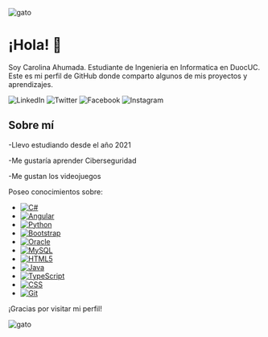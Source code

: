 ![gato](https://res.cloudinary.com/fronda/image/upload/f_auto,q_auto/prod/build/shop/images/blog/aprender/conoce-mejor-a-tu-gato/topbanner-aprender-conoce-mejor-a-tu-gato.6a463b05.jpg)

# ¡Hola! 👋

Soy Carolina Ahumada.
Estudiante de Ingenieria en Informatica en DuocUC. Este es mi perfil de GitHub donde comparto algunos de mis proyectos y aprendizajes.

![LinkedIn][linkedin-shield]
![Twitter][twitter-shield]
![Facebook][facebook-shield]
![Instagram][instagram-shield]

[linkedin-shield]: https://img.shields.io/badge/LinkedIn-0077B5?style=flat-square&logo=LinkedIn&logoColor=white
[twitter-shield]: https://img.shields.io/badge/Twitter-1DA1F2?style=flat-square&logo=Twitter&logoColor=white
[facebook-shield]: https://img.shields.io/badge/Facebook-1877F2?style=flat-square&logo=Facebook&logoColor=white
[instagram-shield]: https://img.shields.io/badge/Instagram-E4405F?style=flat-square&logo=Instagram&logoColor=white


## Sobre mí

-Llevo estudiando desde el año 2021

-Me gustaría aprender Ciberseguridad

-Me gustan los videojuegos

Poseo conocimientos sobre:
* [![C#][C#.com]][C#-url]
* [![Angular][Angular.shield]][Angular-url]
* [![Python][Python.org]][Python-url]
* [![Bootstrap][Bootstrap.shield]][Bootstrap-url]
* [![Oracle][Oracle.com]][Oracle-url]
* [![MySQL][MySQL.com]][MySQL-url]
* [![HTML5][HTML5.org]][HTML5-url]
* [![Java][Java.com]][Java-url]
* [![TypeScript][TypeScript.io]][TypeScript-url]
* [![CSS][CSS.com]][CSS-url]
* [![Git][Git-scm]][Git-url]

[C#.com]: https://img.shields.io/badge/C%23-239120?style=flat-square&logo=C%20Sharp&logoColor=white
[C#-url]: https://docs.microsoft.com/en-us/dotnet/csharp/

[Python.org]: https://img.shields.io/badge/Python-3776AB?style=flat-square&logo=Python&logoColor=white
[Python-url]: https://www.python.org/

[Oracle.com]: https://img.shields.io/badge/Oracle-F80000?style=flat-square&logo=Oracle&logoColor=white
[Oracle-url]: https://www.oracle.com/database/

[MySQL.com]: https://img.shields.io/badge/MySQL-4479A1?style=flat-square&logo=MySQL&logoColor=white
[MySQL-url]: https://www.mysql.com/

[HTML5.org]: https://img.shields.io/badge/HTML5-E34F26?style=flat-square&logo=HTML5&logoColor=white
[HTML5-url]: https://developer.mozilla.org/en-US/docs/Web/Guide/HTML/HTML5

[Java.com]: https://img.shields.io/badge/Java-007396?style=flat-square&logo=Java&logoColor=white
[Java-url]: https://www.java.com/

[TypeScript.io]: https://img.shields.io/badge/TypeScript-3178C6?style=flat-square&logo=TypeScript&logoColor=white
[TypeScript-url]: https://www.typescriptlang.org/

[CSS.com]: https://img.shields.io/badge/CSS-1572B6?style=flat-square&logo=CSS3&logoColor=white
[CSS-url]: https://developer.mozilla.org/en-US/docs/Web/CSS

[Git-scm]: https://img.shields.io/badge/Git-F05032?style=flat-square&logo=Git&logoColor=white
[Git-url]: https://git-scm.com/

[Bootstrap.shield]: https://img.shields.io/badge/Bootstrap-7952B3?style=flat-square&logo=Bootstrap&logoColor=white
[Bootstrap-url]: https://getbootstrap.com/

[Angular.shield]: https://img.shields.io/badge/Angular-DD0031?style=flat-square&logo=Angular&logoColor=white
[Angular-url]: https://angular.io/

¡Gracias por visitar mi perfil!

![gato](https://cdn.shopify.com/s/files/1/1423/6840/files/tips-vivir-gatos-spaacio-decoracion-diseno_3.jpg?v=1588796152)
